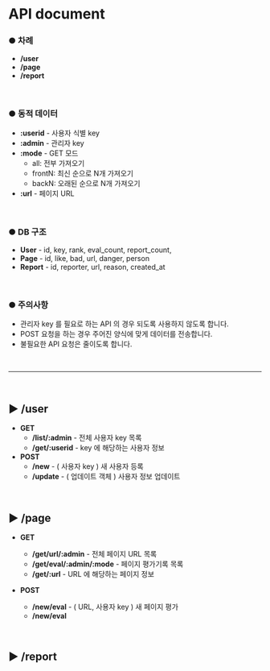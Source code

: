 API document
=============

### ● 차례
+ **/user**
+ **/page**
+ **/report**

<br/>

### ● 동적 데이터
+ **:userid** - 사용자 식별 key
+ **:admin** - 관리자 key
+ **:mode** - GET 모드
  - all: 전부 가져오기
  - frontN: 최신 순으로 N개 가져오기
  - backN: 오래된 순으로 N개 가져오기
+ **:url** - 페이지 URL

<br/>

### ● DB 구조
+ **User** - id, key, rank, eval_count, report_count, 
+ **Page** - id, like, bad, url, danger, person
+ **Report** - id, reporter, url, reason, created_at

<br/>

### ● 주의사항
+ 관리자 key 를 필요로 하는 API 의 경우 되도록 사용하지 않도록 합니다.
+ POST 요청을 하는 경우 주어진 양식에 맞게 데이터를 전송합니다.
+ 불필요한 API 요청은 줄이도록 합니다.

<br/>

---------------------------------------
<br/>

## ▶ **/user**

+ **GET**
  - **/list/:admin** - 전체 사용자 key 목록
  - **/get/:userid** - key 에 해당하는 사용자 정보
+ **POST**
  - **/new** - ( 사용자 key ) 새 사용자 등록
  - **/update** - ( 업데이트 객체 ) 사용자 정보 업데이트

<br/>

## ▶ **/page**

+ **GET**
  - **/get/url/:admin** - 전체 페이지 URL 목록
  - **/get/eval/:admin/:mode** - 페이지 평가기록 목록
  - **/get/:url** - URL 에 해당하는 페이지 정보


+ **POST**
  - **/new/eval** - ( URL, 사용자 key ) 새 페이지 평가
  - **/new/eval**

<br/>

## ▶ **/report**